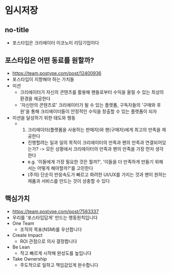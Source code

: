 # 임시저장

## no-title

- 포스타입은 크리에이터 이코노미 리딩기업이다

## 포스타입은 어떤 동료를 원할까?

- <https://team.postype.com/post/12400936>
- 포스타입이 지향해야 하는 가치들
- 미션
  - 크리에이터가 자신의 콘텐츠를 활용해 팬들로부터 수익을 올릴 수 있는 최상의 환경을 제공한다
  - '자신만의 콘텐츠로' 크리에이터가 될 수 있는 플랫폼, 구독자들의 '구매와 후원'을 통해 크리에이터들이 안정적인 수익을 창출할 수 있는 플랫폼이 되자
- 미션을 달성하기 위한 태도와 행동
  - 1. 크리에이터(플랫폼을 사용하는 판매자)와 팬(구매자)에게 최고의 만족을 제공한다
    - 진행할려는 일과 일의 목적이 크리에이터의 만족과 팬의 만족과 연결되어있는가? -> 모든 상황에서 크리에이터의 만족과 팬의 만족을 가장 먼저 생각한다
    - e.g. '이들에게 가장 필요한 것은 뭘까?', '이들을 더 만족하게 만들기 위해서는 어떻게 해야할까?'를 고민한다
    - (주의) 단순히 반응속도가 빠르고 화려한 UI/UX를 가지는 것과 팬이 원하는 제품과 서비스를 만드는 것이 상충할 수 있다

## 핵심가치

- <https://team.postype.com/post/7563337>
- 우리를 '포스타입답게' 만드는 행동원칙입니다
- One Team
  - 조직의 목표(NSM)를 우선합니다
- Create Impact
  - ROI 관점으로 의사 결정합니다
- Be Lean
  - 작고 빠르게 시작해 완성도를 높입니다
- Take Ownership
  - 주도적으로 일하고 책임감있게 완수합니다
